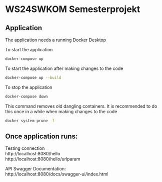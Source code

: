 <h1>WS24SWKOM Semesterprojekt</h1>

<h2>Application</h2>
The application needs a running Docker Desktop

To start the application
```bash
docker-compose up
```
To start the application after making changes to the code
```bash
docker-compose up --build
```
To stop the application
```bash
docker-compose down
```
This command removes old dangling containers. It is recommended to do this once 
in a while when making changes to the code
 ```bash
docker system prune -f
```
<h2>Once application runs:</h2>

Testing connection \
http://localhost:8080/hello \
http://localhost:8080/hello/urlparam

API Swagger Documentation: \
http://localhost:8080/docs/swagger-ui/index.html